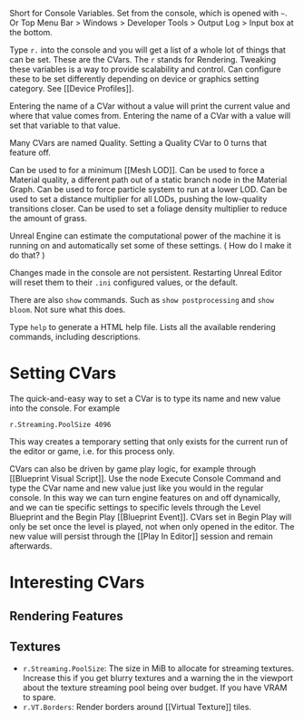 Short for Console Variables.
Set from the console, which is opened with `~`.
Or Top Menu Bar > Windows > Developer Tools > Output Log > Input box at the bottom.

Type `r.` into the console and you will get a list of a whole lot of things that can be set.
These are the CVars.
The `r` stands for Rendering.
Tweaking these variables is a way to provide scalability and control.
Can configure these to be set differently depending on device or graphics setting category.
See [[Device Profiles]].

Entering the name of a CVar without a value will print the current value and where that value comes from.
Entering the name of a CVar with a value will set that variable to that value.

Many CVars are named Quality.
Setting a Quality CVar to 0 turns that feature off.

Can be used to for a minimum [[Mesh LOD]].
Can be used to force a Material quality, a different path out of a static branch node in the Material Graph.
Can be used to force particle system to run at a lower LOD.
Can be used to set a distance multiplier for all LODs, pushing the low-quality transitions closer.
Can be used to set a foliage density multiplier to reduce the amount of grass.

Unreal Engine can estimate the computational power of the machine it is running on and automatically set some of these settings.
(
How do I make it do that?
)

Changes made in the console are not persistent.
Restarting Unreal Editor will reset them to their `.ini` configured values, or the default.

There are also `show` commands.
Such as `show postprocessing` and `show bloom`.
Not sure what this does.


Type `help` to generate a HTML help file.
Lists all the available rendering commands, including descriptions.


# Setting CVars

The quick-and-easy way to set a CVar is to type its name and new value into the console.
For example
```
r.Streaming.PoolSize 4096
```
This way creates a temporary setting that only exists for the current run of the editor or game, i.e. for this process only.

CVars can also be driven by game play logic, for example through [[Blueprint Visual Script]].
Use the node Execute Console Command and type the CVar name and new value just like you would in the regular console.
In this way we can turn engine features on and off dynamically, and we can tie specific settings to specific levels through the Level Blueprint and the Begin Play [[Blueprint Event]].
CVars set in Begin Play will only be set once the level is played, not when only opened in the editor.
The new value will persist through the [[Play In Editor]] session and remain afterwards.

# Interesting CVars

## Rendering Features

## Textures
- `r.Streaming.PoolSize`: The size in MiB to allocate for streaming textures. Increase this if you get blurry textures and a warning the in the viewport about the texture streaming pool being over budget. If you have VRAM to spare.
- `r.VT.Borders`: Render borders around [[Virtual Texture]] tiles.

